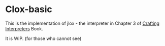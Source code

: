 # Clox-basic

This is the implementation of jlox - the interpreter in Chapter 3 of [Crafting Interpreters](https://craftinginterpreters.com/) Book.

It is WIP.
(for those who cannot see)
